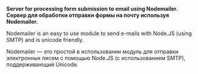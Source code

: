 

**Server for processing form submission to email using Nodemailer.**
**Сервер для обработки отправки формы на почту используя Nodemailer.**

Nodemailer is an easy to use module to send e-mails with Node.JS (using SMTP) and is unicode friendly.

Nodemailer — это простой в использовании модуль для отправки электронных писем с помощью Node.JS (с использованием SMTP), поддерживающий Unicode.